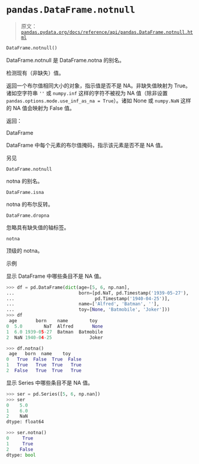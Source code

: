 # `pandas.DataFrame.notnull`

> 原文：[`pandas.pydata.org/docs/reference/api/pandas.DataFrame.notnull.html`](https://pandas.pydata.org/docs/reference/api/pandas.DataFrame.notnull.html)

```py
DataFrame.notnull()
```

DataFrame.notnull 是 DataFrame.notna 的别名。

检测现有（非缺失）值。

返回一个布尔值相同大小的对象，指示值是否不是 NA。非缺失值映射为 True。诸如空字符串 `''` 或 `numpy.inf` 这样的字符不被视为 NA 值（除非设置 `pandas.options.mode.use_inf_as_na = True`）。诸如 None 或 `numpy.NaN` 这样的 NA 值会映射为 False 值。

返回：

DataFrame

DataFrame 中每个元素的布尔值掩码，指示该元素是否不是 NA 值。

另见

`DataFrame.notnull`

notna 的别名。

`DataFrame.isna`

notna 的布尔反转。

`DataFrame.dropna`

忽略具有缺失值的轴标签。

`notna`

顶级的 notna。

示例

显示 DataFrame 中哪些条目不是 NA 值。

```py
>>> df = pd.DataFrame(dict(age=[5, 6, np.nan],
...                        born=[pd.NaT, pd.Timestamp('1939-05-27'),
...                              pd.Timestamp('1940-04-25')],
...                        name=['Alfred', 'Batman', ''],
...                        toy=[None, 'Batmobile', 'Joker']))
>>> df
 age       born    name        toy
0  5.0        NaT  Alfred       None
1  6.0 1939-05-27  Batman  Batmobile
2  NaN 1940-04-25              Joker 
```

```py
>>> df.notna()
 age   born  name    toy
0   True  False  True  False
1   True   True  True   True
2  False   True  True   True 
```

显示 Series 中哪些条目不是 NA 值。

```py
>>> ser = pd.Series([5, 6, np.nan])
>>> ser
0    5.0
1    6.0
2    NaN
dtype: float64 
```

```py
>>> ser.notna()
0     True
1     True
2    False
dtype: bool 
```
